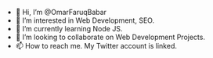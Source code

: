- 👋 Hi, I’m @OmarFaruqBabar
- 👀 I’m interested in Web Development, SEO.
- 🌱 I’m currently learning Node JS.
- 💞️ I’m looking to collaborate on Web Development Projects.
- 📫 How to reach me. My Twitter account is linked.

<!---
OmarFaruqBabar/OmarFaruqBabar is a ✨ special ✨ repository because its `README.md` (this file) appears on your GitHub profile.
You can click the Preview link to take a look at your changes.
--->
